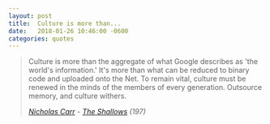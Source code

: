 ```yaml
---
layout: post
title:  Culture is more than...
date:   2018-01-26 10:46:00 -0600
categories: quotes
---
```

> Culture is more than the aggregate of what Google describes as 'the world's information.' It's more than what can be reduced to binary code and uploaded onto the Net. To remain vital, culture must be renewed in the minds of the members of every generation. Outsource memory, and culture withers.
> 
> <cite>[Nicholas Carr](https://en.wikipedia.org/wiki/Nicholas_G._Carr) - [The Shallows](https://www.amazon.com/Shallows-What-Internet-Doing-Brains/dp/0393339750/ref=sr_1_1?tag=joebuhlig-20) (197)</cite>